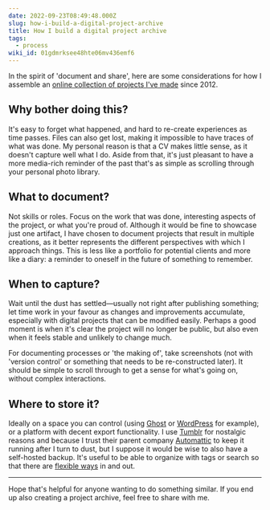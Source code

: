 ```yaml
---
date: 2022-09-23T08:49:48.000Z
slug: how-i-build-a-digital-project-archive
title: How I build a digital project archive
tags:
  - process
wiki_id: 01gdmrksee48hte06mv436emf6
---
```

In the spirit of 'document and share', here are some considerations for how I assemble an [online collection of projects I've made](https://archive.rosano.ca) since 2012.

## Why bother doing this?

It's easy to forget what happened, and hard to re-create experiences as time passes. Files can also get lost, making it impossible to have traces of what was done. My personal reason is that a CV makes little sense, as it doesn't capture well what I do. Aside from that, it's just pleasant to have a more media-rich reminder of the past that's as simple as scrolling through your personal photo library.

## What to document?

Not skills or roles. Focus on the work that was done, interesting aspects of the project, or what you're proud of. Although it would be fine to showcase just one artifact, I have chosen to document projects that result in multiple creations, as it better represents the different perspectives with which I approach things. This is less like a portfolio for potential clients and more like a diary: a reminder to oneself in the future of something to remember.

## When to capture?

Wait until the dust has settled—usually not right after publishing something; let time work in your favour as changes and improvements accumulate, especially with digital projects that can be modified easily. Perhaps a good moment is when it's clear the project will no longer be public, but also even when it feels stable and unlikely to change much.

For documenting processes or 'the making of', take screenshots (not with 'version control' or something that needs to be re-constructed later). It should be simple to scroll through to get a sense for what's going on, without complex interactions.

## Where to store it?

Ideally on a space you can control (using [Ghost](https://ghost.org) or [WordPress](https://wordpress.com) for example), or a platform with decent export functionality. I use [Tumblr](https://www.tumblr.com) for nostalgic reasons and because I trust their parent company [Automattic](https://automattic.com) to keep it running after I turn to dust, but I suppose it would be wise to also have a self-hosted backup. It's useful to be able to organize with tags or search so that there are [flexible ways](https://archive.rosano.ca/search/identity+process) in and out.

---

Hope that's helpful for anyone wanting to do something similar. If you end up also creating a project archive, feel free to share with me.
